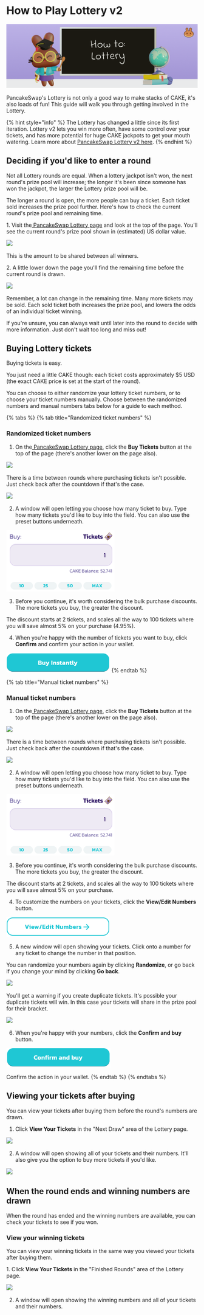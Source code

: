 # How to Play Lottery v2

![](../../.gitbook/assets/docs-masthead-6-.png)

PancakeSwap's Lottery is not only a good way to make stacks of CAKE, it's also loads of fun! This guide will walk you through getting involved in the Lottery.

{% hint style="info" %}
The Lottery has changed a little since its first iteration. Lottery v2 lets you win more often, have some control over your tickets, and has more potential for huge CAKE jackpots to get your mouth watering. Learn more about [PancakeSwap Lottery v2 here](https://docs.pancakeswap.finance/products/lottery).
{% endhint %}

## Deciding if you'd like to enter a round

‌Not all Lottery rounds are equal. When a lottery jackpot isn't won, the next round's prize pool will increase; the longer it's been since someone has won the jackpot, the larger the Lottery prize pool will be.

‌The longer a round is open, the more people can buy a ticket. Each ticket sold increases the prize pool further. Here's how to check the current round's prize pool and remaining time.

‌1. Visit the[ PancakeSwap Lottery page](https://pancakeswap.finance/lottery) and look at the top of the page. You'll see the current round's prize pool shown in \(estimated\) US dollar value.

![](https://lh5.googleusercontent.com/xjHyOYGhIW7tylzt7ZoqogZ4jlK1QfUX3kgxa_yqpQwVcr48abh3jErRc1fjF4HJISl-Kqzoa4XY1sB_8kpOwEWIIXUJ15PIpKdrULJSzwR9L7ANpvyABtWRk7Z9jm_GzW3KXqo8)

This is the amount to be shared between all winners.

‌2. A little lower down the page you'll find the remaining time before the current round is drawn.

![](https://lh3.googleusercontent.com/OHYLboNuQg97z1yhxOmMiIh4SDzpXbo0orf4ryNtdKGPd5eFYTunMC1p4KXuSNaiEUmNqzs0IfKBJUqptd5YeAMwwDRIwPNOJwXD_Y1ILEP801Q618GY3xZv22blxGr7WPkmgpbZ)

Remember, a lot can change in the remaining time. Many more tickets may be sold. Each sold ticket both increases the prize pool, and lowers the odds of an individual ticket winning.

‌If you're unsure, you can always wait until later into the round to decide with more information. Just don't wait too long and miss out!

## Buying Lottery tickets

‌Buying tickets is easy. 

You just need a little CAKE though: each ticket costs approximately $5 USD \(the exact CAKE price is set at the start of the round\).

You can choose to either randomize your lottery ticket numbers, or to choose your ticket numbers manually. Choose between the randomized numbers and manual numbers tabs below for a guide to each method.

{% tabs %}
{% tab title="Randomized ticket numbers" %}
### Randomized ticket numbers

1. On the[ PancakeSwap Lottery page](https://pancakeswap.finance/lottery), click the **Buy Tickets** button at the top of the page \(there's another lower on the page also\).

![](https://lh5.googleusercontent.com/uzvN8ZK78KrrnUo1lZsTpB-RG_WKi5R2U3ZXtmO5od1jx02mEaxaL2uEN2mSylkrbsQLDpAHdzrib4cxtO8OUsifCHgXxRUi7dSeksWY725YOnPJ9eQlkS85bNYoWIsl6PUmCSTc)

There is a time between rounds where purchasing tickets isn't possible. Just check back after the countdown if that's the case.

![](https://lh3.googleusercontent.com/JMN04H2T-oTc0FiC3L5ZMa7Xtfb0xtk58JsJ3CvQyJ8MKI6BNS5iJOCTubfO5KApRuMB_6Un97SQmFRujLJhDNOWT97y4_m3dzkRLD4ovcoNuaBqGhAwKhN_cTOgcEFpYPhG4c_j)

2. A window will open letting you choose how many ticket to buy. Type how many tickets you'd like to buy into the field. You can also use the preset buttons underneath.

![](../../.gitbook/assets/image%20%2868%29.png)

3. Before you continue, it's worth considering the bulk purchase discounts. The more tickets you buy, the greater the discount.

The discount starts at 2 tickets, and scales all the way to 100 tickets where you will save almost 5% on your purchase \(4.95%\).

4. When you're happy with the number of tickets you want to buy, click **Confirm** and confirm your action in your wallet.

![](../../.gitbook/assets/image%20%2861%29.png)
{% endtab %}

{% tab title="Manual ticket numbers" %}
### Manual ticket numbers

1. On the[ PancakeSwap Lottery page](https://pancakeswap.finance/lottery), click the **Buy Tickets** button at the top of the page \(there's another lower on the page also\).

![](https://lh5.googleusercontent.com/I1KdHOidk7L4XS_-UTKmJaRYqFwR35gATRLS8BtBcxuwermUHuWD7hSgOgVjze21pr2Ow-KrvcpUacoh3t3_LR3kQMT8-JxSBbfJ0K66v7qhCzBo53uK9tXexkN5MKksGoQ_308N)

There is a time between rounds where purchasing tickets isn't possible. Just check back after the countdown if that's the case.

![](https://lh6.googleusercontent.com/UwGdWEMdShE5_MfQCn6k8zmuXFIOSNPiihIEPMJzXbZpKRl5yk-deuSDydyo00Z67G0zFhxq_pVnItoLZCKbJTpD8RjTVbDzZZc-NiTc1isn5IAGZTBcXIRl8VyMzG_xNZBE5csi)

2. A window will open letting you choose how many ticket to buy. Type how many tickets you'd like to buy into the field. You can also use the preset buttons underneath.

![](../../.gitbook/assets/image%20%2868%29.png)

3. Before you continue, it's worth considering the bulk purchase discounts. The more tickets you buy, the greater the discount.

The discount starts at 2 tickets, and scales all the way to 100 tickets where you will save almost 5% on your purchase.

4. To customize the numbers on your tickets, click the **View/Edit Numbers** button.

![](../../.gitbook/assets/image%20%2813%29.png)

5. A new window will open showing your tickets. Click onto a number for any ticket to change the number in that position.

You can randomize your numbers again by clicking **Randomize**, or go back if you change your mind by clicking **Go back**.

![](https://lh4.googleusercontent.com/229uStQBb-Uzj-Tu9kRDXxfux4wWNjeHjPXJBULwhKbCR5UEgWnb3jzzj1-KeWeBfxfGlctR9aH_S1P_l6_VgtrZR0Eb2AVqrJLF8oNkpoVFlpeHaOIsUij-bs12QBOwDAIJEJiU)

You'll get a warning if you create duplicate tickets. It's possible your duplicate tickets will win. In this case your tickets will share in the prize pool for their bracket.

![](https://lh3.googleusercontent.com/jqaMYUJQWpMIkzonsVvIpz_lUBzLYDSMxFZftLqdxqrzPzcwnpZio-XMw7LFCpOPOgq-tZX8yD5WfW_TATvH1jX0ZTh9WwNm75vezhfpiH5ljXTphkJgg344KdAE0JplkXw-oqjN)

6. When you're happy with your numbers, click the **Confirm and buy** button.

![](../../.gitbook/assets/image%20%2831%29.png)

Confirm the action in your wallet.
{% endtab %}
{% endtabs %}

## Viewing your tickets after buying

You can view your tickets after buying them before the round's numbers are drawn.

1. Click **View Your Tickets** in the "Next Draw" area of the Lottery page.

![](https://lh4.googleusercontent.com/GSUujMwjqv5c_0UeeVrWmBnyeTiBVfhSiiQd8NZie8tpCC_65c7mGPJfS0O_q72MstJUGeOZ7VWnrGIytwRHowcCGi6Cdgj5flwg06GODRs8Or_3R-rZB1pKcP1pudwtjJBJJBDO)

2. A window will open showing all of your tickets and their numbers. It'll also give you the option to buy more tickets if you'd like.

![](https://lh3.googleusercontent.com/RSA-gQ7e8yY1t8xN8bELLaMaoBZLtSAS8ybDdeiG6Wzv1fbr9SqKheQD3S5kxYFlD9rnZX9dpzXjYTDy-rnsXkuNtrU46msafxAfdsHgsCdPxjOxBtTJN3cCNF6NWYp0Mwdk4SXR)

## When the round ends and winning numbers are drawn

‌When the round has ended and the winning numbers are available, you can check your tickets to see if you won.

### ‌View your winning tickets

‌You can view your winning tickets in the same way you viewed your tickets after buying them.

‌1. Click **View Your Tickets** in the "Finished Rounds" area of the Lottery page.

![](https://lh3.googleusercontent.com/p3QxWcrxCcBwHrhwPU55vnAN-BmelgNwKRWse8yEQQVfehXsIOvUX_tCo1gC7LpHxL-crIMS19RxpnMxn5yBuShNwXfH7qzCSdCOtnBeXhUuecrqRvhdI97rX_CuVuWAawaor6Mi)

2. A window will open showing the winning numbers and all of your tickets and their numbers.  


